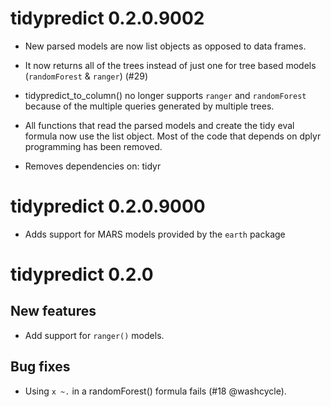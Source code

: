 # tidypredict 0.2.0.9002

- New parsed models are now list objects as opposed to data frames.

- It now returns all of the trees instead of just one for tree based models (`randomForest` & `ranger`) (#29)

- tidypredict_to_column() no longer supports `ranger` and `randomForest` because of the multiple queries generated by multiple trees.

- All functions that read the parsed models and create the tidy eval formula now use the list object.  Most of the code that depends on dplyr programming has been removed.

- Removes dependencies on: tidyr

# tidypredict 0.2.0.9000

- Adds support for MARS models provided by the `earth` package

# tidypredict 0.2.0

## New features

- Add support for `ranger()` models.

## Bug fixes

- Using `x ~.` in a randomForest() formula fails (#18 @washcycle).
